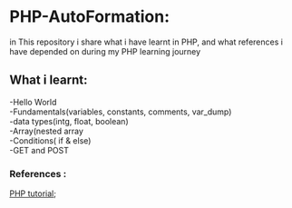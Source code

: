 # PHP-AutoFormation:
in This repository i share what i have learnt in PHP, and what references i have depended on during my PHP learning journey  
## What i learnt: 
-Hello World  
-Fundamentals(variables, constants, comments, var_dump)  
-data types(intg, float, boolean)  
-Array(nested array    
-Conditions( if & else)    
-GET and POST  





### References :  
[PHP tutorial](https://www.phptutorial.net/);